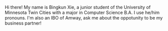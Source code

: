 Hi there! My name is Bingkun Xie, a junior student of the University of Minnesota Twin Cities with a major in Computer Science B.A. I use he/him pronouns.
I'm also an IBO of Amway, ask me about the oppotunity to be my business partner!
<!--
**bingkunxie/bingkunxie** is a ✨ _special_ ✨ repository because its `README.md` (this file) appears on your GitHub profile.

Here are some ideas to get you started:

- 🔭 I’m currently working on ...
- 🌱 I’m currently learning ...
- 👯 I’m looking to collaborate on ...
- 🤔 I’m looking for help with ...
- 💬 Ask me about ...
- 📫 How to reach me: ...
- 😄 Pronouns: ...
- ⚡ Fun fact: ...
-->
